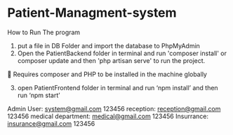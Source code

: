 # Patient-Managment-system
How to Run The program
1.	put a file in DB Folder and import the database to PhpMyAdmin
2.	 Open the PatientBackend folder in terminal and run 'composer install' or composer update and then 'php artisan serve' to run the project.

	Requires composer and PHP to be installed in the machine globally

3.	open PatientFrontend folder in terminal and run ‘npm install’ and then run ‘npm start’


 Admin User:  system@gmail.com   123456
 reception:   reception@gmail.com   123456
 medical department:  medical@gmail.com   123456
 Insurrance:  insurance@gmail.com    123456
 

